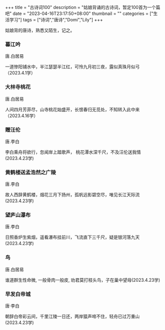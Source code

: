 +++
title = "古诗词100"
description  = "姑娘背诵的古诗词，暂定100首为一个篇吧"
date  =  "2023-04-16T23:17:50+08:00"
thumbnail  =  ""
categories = ["生活学习"]
tags = ["诗词","唐诗","Domi","Lily"]
+++

姑娘背的唐诗，熟悉又陌生，记之。

### 暮江吟 

唐.白居易

一道惨阳铺水中，半江瑟瑟半江红，可怜九月初三夜，露似真珠月似弓 （2023.4.1学）


### 大林寺桃花 

唐.白居易

人间四月芳菲尽，山寺桃花始盛开，长恨春归无觅处，不知转入此中来（2023.4.16学）


### 赠汪伦

唐.李白

李白乘舟将欲行，忽闻岸上踏歌声， 桃花潭水深千尺，不及汪伦送我情(2023.4.23学)

### 黄鹤楼送孟浩然之广陵

唐.李白

故人西辞黄鹤楼，烟花三月下扬州，孤帆远影碧空尽，唯见长江天际流(2023.4.23学)

### 望庐山瀑布

唐.李白

日照香炉生紫烟，遥看瀑布挂前川，飞流直下三千尺，疑是银河落九天(2023.4.23学)

### 鸟

唐.白居易

谁道群生性命微, 一般骨肉一般皮, 劝君莫打枝头鸟，子在巢中望母(2023.4.23学)

### 早发白帝城 

唐·李白

朝辞白帝彩云间，千里江陵一日还，两岸猿声啼不住，轻舟已过万重山(2023.4.23学)
